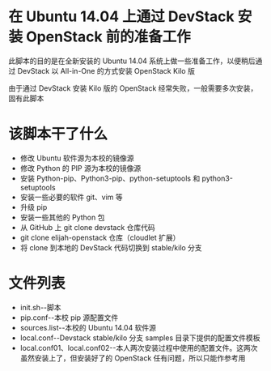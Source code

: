 # 在 Ubuntu 14.04 上通过 DevStack 安装 OpenStack 前的准备工作
此脚本的目的是在全新安装的 Ubuntu 14.04 系统上做一些准备工作，以便稍后通过 DevStack 以 All-in-One 的方式安装 OpenStack Kilo 版

由于通过 DevStack 安装 Kilo 版的 OpenStack 经常失败，一般需要多次安装，固有此脚本

# 该脚本干了什么
* 修改 Ubuntu 软件源为本校的镜像源
* 修改 Python 的 PIP 源为本校的镜像源
* 安装 Python-pip、Python3-pip、python-setuptools 和 python3-setuptools
* 安装一些必要的软件 git、vim 等
* 升级 pip
* 安装一些其他的 Python 包
* 从 GitHub 上 git clone devstack 仓库代码
* git clone elijah-openstack 仓库（cloudlet 扩展）
* 将 clone 到本地的 DevStack 代码切换到 stable/kilo 分支

# 文件列表
* init.sh--脚本
* pip.conf--本校 pip 源配置文件
* sources.list--本校的 Ubuntu 14.04 软件源
* local.conf--Devstack stable/kilo 分支 samples 目录下提供的配置文件模板
* local.conf01、local.conf02--本人两次安装过程中使用的配置文件。这两次虽然安装上了，但安装好了的 OpenStack 任有问题，所以只能作参考用